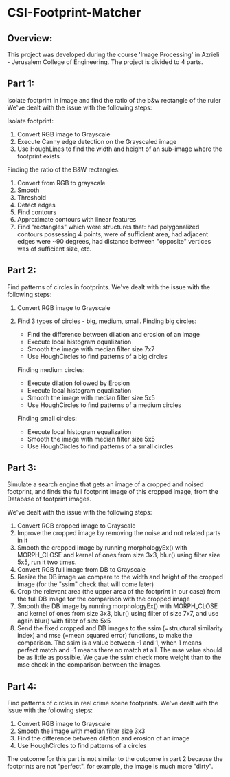 # CSI-Footprint-Matcher

## Overview:
This project was developed during the course 'Image Processing' in Azrieli - Jerusalem College of Engineering.
The project is divided to 4 parts.


## Part 1:
Isolate footprint in image and find the ratio of the b&w rectangle of the ruler
We've dealt with the issue with the following steps:

Isolate footprint:
1. Convert RGB image to Grayscale
2. Execute Canny edge detection on the Grayscaled image
3. Use HoughLines to find the width and height of an sub-image where the footprint exists

Finding the ratio of the B&W rectangles:
1. Convert from RGB to grayscale
2. Smooth
3. Threshold
4. Detect edges
5. Find contours
6. Approximate contours with linear features
7. Find "rectangles" which were structures that: had polygonalized contours possessing 4 points, were of sufficient area, had adjacent edges were ~90 degrees, had distance between "opposite" vertices was of sufficient size, etc.


## Part 2:
Find patterns of circles in footprints.
We've dealt with the issue with the following steps:
1. Convert RGB image to Grayscale
2. Find 3 types of circles - big, medium, small.
    Finding big circles:
    * Find the difference between dilation and erosion of an image
    * Execute local histogram equalization
    * Smooth the image with median filter size 7x7
    * Use HoughCircles to find patterns of a big circles

    Finding medium circles:
    * Execute dilation followed by Erosion
    * Execute local histogram equalization
    * Smooth the image with median filter size 5x5
    * Use HoughCircles to find patterns of a medium circles

    Finding small circles:
    * Execute local histogram equalization
    * Smooth the image with median filter size 5x5
    * Use HoughCircles to find patterns of a small circles


## Part 3:
Simulate a search engine that gets an image of a cropped and noised footprint, and finds the full footprint image of this cropped image, from the Database of footprint images.

We've dealt with the issue with the following steps:
1. Convert RGB cropped image to Grayscale
2. Improve the cropped image by removing the noise and not related parts in it
3. Smooth the cropped image by running morphologyEx() with MORPH_CLOSE and kernel of ones from size 3x3, blur() using filter size 5x5, run it two times. 
4. Convert RGB full image from DB to Grayscale
5. Resize the DB image we compare to the width and height of the cropped image (for the "ssim" check that will come later)
6. Crop the relevant area (the upper area of the footprint in our case) from the full DB image for the comparison with the cropped image
7. Smooth the DB image by running morphologyEx() with MORPH_CLOSE and kernel of ones from size 3x3, blur() using filter of size 7x7, and use again blur() with filter of size 5x5
8. Send the fixed cropped and DB images to the ssim (=structural similarity index) and mse (=mean squared error) functions, to make the comparison. The ssim is a value between -1 and 1, when 1 means perfect match and -1 means there no match at all. The mse value should be as little as possible. We gave the ssim check more weight than to the mse check in the comparison between the images. 


## Part 4:
Find patterns of circles in real crime scene footprints.
We've dealt with the issue with the following steps:
1. Convert RGB image to Grayscale
2. Smooth the image with median filter size 3x3
3. Find the difference between dilation and erosion of an image
4. Use HoughCircles to find patterns of a circles

The outcome for this part is not similar to the outcome in part 2 because the footprints are not "perfect". for example, the image is much more "dirty".
